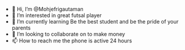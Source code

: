 - 👋 Hi, I’m @Mohjefrigautaman
- 👀 I’m interested in great futsal player
- 🌱 I’m currently learning Be the best student and be the pride of your parents
- 💞️ I’m looking to collaborate on to make money
- 📫 How to reach me the phone is active 24 hours

<!---
Mohjefrigautaman/Mohjefrigautaman is a ✨ special ✨ repository because its `README.md` (this file) appears on your GitHub profile.
You can click the Preview link to take a look at your changes.
--->
